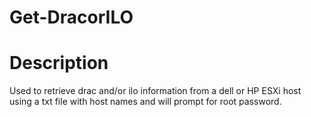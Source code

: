 ﻿# Get-DracorILO
 # Description

Used to retrieve drac and/or ilo information from a dell or HP ESXi host using a txt file with host names and will prompt for root password.

